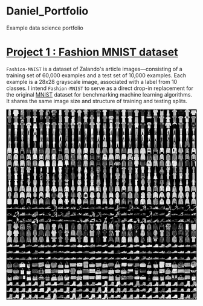 # Daniel_Portfolio
Example data science portfolio

# [Project 1 :  Fashion MNIST dataset](https://github.com/DanielWeller/-Fashion-MNIST-/blob/master/Fashion_MNIST.ipynb)
`Fashion-MNIST` is a dataset of Zalando's article images—consisting of a training set of 60,000 examples and a test set of 10,000   examples. Each example is a 28x28 grayscale image, associated with a label from 10 classes. I intend `Fashion-MNIST` to serve as a direct drop-in replacement for the original [MNIST](http://yann.lecun.com/exdb/mnist/) dataset for benchmarking machine learning algorithms. It shares the same image size and structure of  training and testing splits.


![](https://github.com/DanielWeller/Daniel_Portfolio/blob/master/images/fashion-mnist.png)
